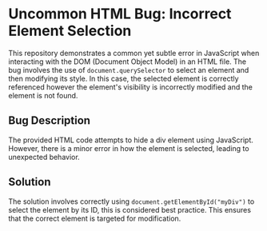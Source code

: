 # Uncommon HTML Bug: Incorrect Element Selection

This repository demonstrates a common yet subtle error in JavaScript when interacting with the DOM (Document Object Model) in an HTML file.
The bug involves the use of `document.querySelector` to select an element and then modifying its style.  In this case, the selected element is correctly referenced however the element's visibility is incorrectly modified and the element is not found.

## Bug Description
The provided HTML code attempts to hide a div element using JavaScript.  However, there is a minor error in how the element is selected, leading to unexpected behavior.

## Solution
The solution involves correctly using `document.getElementById("myDiv")` to select the element by its ID, this is considered best practice.  This ensures that the correct element is targeted for modification.
